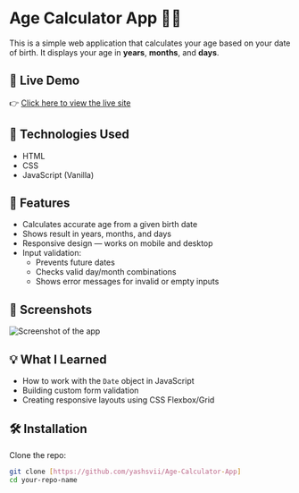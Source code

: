 # Age Calculator App 👤📅

This is a simple web application that calculates your age based on your date of birth. It displays your age in **years**, **months**, and **days**.

## 🚀 Live Demo

👉 [Click here to view the live site](https://your-username.github.io/your-repo-name)

## 🧰 Technologies Used

- HTML
- CSS
- JavaScript (Vanilla)

## 🎯 Features

- Calculates accurate age from a given birth date
- Shows result in years, months, and days
- Responsive design — works on mobile and desktop
- Input validation:
  - Prevents future dates
  - Checks valid day/month combinations
  - Shows error messages for invalid or empty inputs

## 📸 Screenshots

![Screenshot of the app](./assets/screenshot.png)

## 💡 What I Learned

- How to work with the `Date` object in JavaScript
- Building custom form validation
- Creating responsive layouts using CSS Flexbox/Grid

## 🛠️ Installation

Clone the repo:

```bash
git clone [https://github.com/yashsvii/Age-Calculator-App]
cd your-repo-name
```
